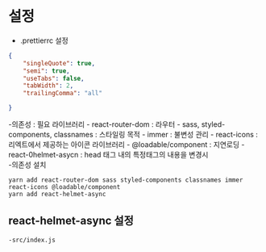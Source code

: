 # 설정

- .prettierrc 설정

```json
{
    "singleQuote": true,
    "semi": true,
    "useTabs": false,
    "tabWidth": 2,
    "trailingComma": "all"

}
```

-의존성 : 필요 라이브러리
    - react-router-dom : 라우터
    - sass, styled-components, classnames : 스타일링 목적
    - immer : 불변성 관리
    - react-icons : 리엑트에서 제공하는 아이콘 라이브러리
    - @loadable/component : 지연로딩
    - react-0helmet-asycn : head 태그 내의 특정태그의 내용을 변경시   
-의존성 설치 
```
yarn add react-router-dom sass styled-components classnames immer react-icons @loadable/component
yarn add react-helmet-async
```
## react-helmet-async 설정
    -src/index.js